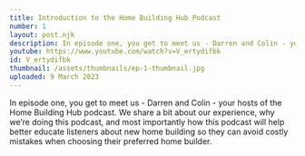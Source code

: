 ```yaml
---
title: Introduction to the Home Building Hub Podcast
number: 1
layout: post.njk
description: In episode one, you get to meet us - Darren and Colin - your hosts of the Home Building Hub podcast. We share a bit about our experience, why we’re doing this podcast, and most importantly how this podcast will help better educate listeners about new home building so they can avoid costly mistakes when choosing their preferred home builder.
youtube: https://www.youtube.com/watch?v=V_ertydifbk
id: V_ertydifbk
thumbnail: /assets/thumbnails/ep-1-thumbnail.jpg
uploaded: 9 March 2023
---
```


In episode one, you get to meet us - Darren and Colin - your hosts of the Home Building Hub podcast. We share a bit about our experience, why we’re doing this podcast, and most importantly how this podcast will help better educate listeners about new home building so they can avoid costly mistakes when choosing their preferred home builder.